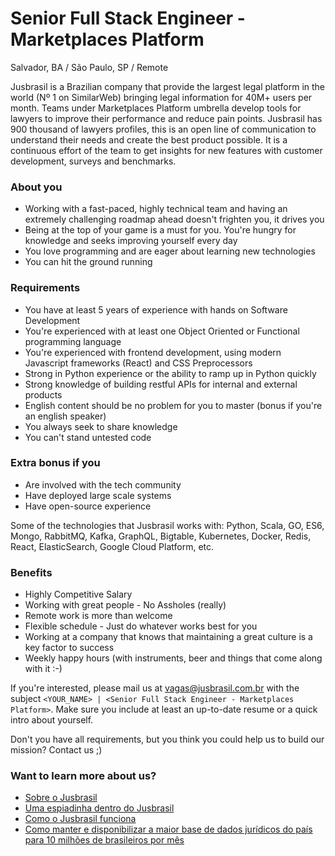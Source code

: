 # Senior Full Stack Engineer - Marketplaces Platform
Salvador, BA / São Paulo, SP / Remote

Jusbrasil is a Brazilian company that provide the largest legal platform in the world (Nº 1 on SimilarWeb) bringing legal information for 40M+ users per month.
Teams under Marketplaces Platform umbrella develop tools for lawyers to improve their performance and reduce pain points. Jusbrasil has 900 thousand of lawyers profiles, this is an open line of communication to understand their needs and create the best product possible. It is a continuous effort of the team to get insights for new features with customer development, surveys and benchmarks.

### About you
- Working with a fast-paced, highly technical team and having an extremely challenging roadmap ahead doesn't frighten you, it drives you
- Being at the top of your game is a must for you. You're hungry for knowledge and seeks improving yourself every day
- You love programming and are eager about learning new technologies
- You can hit the ground running

### Requirements
 - You have at least 5 years of experience with hands on Software Development
 - You're experienced with at least one Object Oriented or Functional programming language
 - You're experienced with frontend development, using modern Javascript frameworks (React) and CSS Preprocessors
 - Strong in Python experience or the ability to ramp up in Python quickly
 - Strong knowledge of building restful APIs for internal and external products
 - English content should be no problem for you to master (bonus if you're an english speaker)
 - You always seek to share knowledge
 - You can't stand untested code

### Extra bonus if you
- Are involved with the tech community
- Have deployed large scale systems
- Have open-source experience

Some of the technologies that Jusbrasil works with: Python, Scala, GO, ES6, Mongo, RabbitMQ, Kafka, GraphQL, Bigtable, Kubernetes, Docker, Redis, React, ElasticSearch, Google Cloud Platform, etc.

### Benefits
 - Highly Competitive Salary
 - Working with great people - No Assholes (really)
 - Remote work is more than welcome
 - Flexible schedule - Just do whatever works best for you
 - Working at a company that knows that maintaining a great culture is a key factor to success
 - Weekly happy hours (with instruments, beer and things that come along with it :-)

If you're interested, please mail us at vagas@jusbrasil.com.br with the subject `<YOUR_NAME> | <Senior Full Stack Engineer - Marketplaces Platform>`.
Make sure you include at least an up-to-date resume or a quick intro about yourself.

Don't you have all requirements, but you think you could help us to build our mission? Contact us ;)

### Want to learn more about us?
* [Sobre o Jusbrasil](https://jusbrasil.jusbrasil.com.br/artigos/111826539/sobre-o-jusbrasil)
* [Uma espiadinha dentro do Jusbrasil](https://danielmurta.jusbrasil.com.br/artigos/383937197/o-o-uma-espiadinha-dentro-do-jusbrasil)
* [Como o Jusbrasil funciona](https://medium.com/jusbrasil-tech/como-o-jusbrasil-funciona-4303f2b1d356)
* [Como manter e disponibilizar a maior base de dados jurídicos do país para 10 milhões de brasileiros por mês](http://qconsp.com/sp2013/node/449.html)

